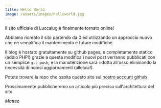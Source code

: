 ```yaml
---
title: Hello World
image: /assets/images/helloworld.jpg
---
```


Il sito ufficiale di Luccalug è finalmente tornato online!  
<!--more-->
Abbiamo ricreato il sito partendo da 0 ed utilizzando un approccio
nuovo che ne semplifica il mantenimento e future modifiche.

Il blog è hostato gratuitamente su github pages, e completamente statico (addio PHP!)
grazie a questa modifica i nuovi post verranno pubblicati con un semplice `git push`, 
e la manutenzione sarà ridotta all'osso eliminando la necessità di noiosi aggiornamenti (alleluia!).

Potete trovare la repo che ospita questo sito sul [nostro account github](https://github.com/Luccalug/luccalug.github.io)

Prossimamente pubblicheremo un articolo più preciso sull'architettura del sito.

_Matteo_
